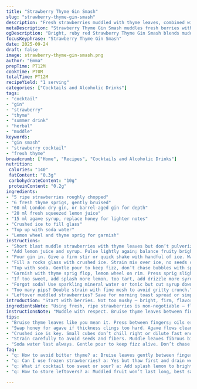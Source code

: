 ```yaml
---
title: "Strawberry Thyme Gin Smash"
slug: "strawberry-thyme-gin-smash"
description: "Fresh strawberries muddled with thyme leaves, combined with London dry gin, a splash of lemon juice, and a touch of honey syrup. Chilled and topped with crushed ice and soda water for a lively, herbaceous cocktail that’s bright and refreshing. Volume and texture hit right; thyme pulls earthy depth, contrasting sweet berries. An optional twist swaps honey for agave, lending a lighter sweetness. Shake or stir depends on energy. Visually vibrant; ruby red with flecks of green. Approachable yet complex."
metaDescription: "Strawberry Thyme Gin Smash muddles fresh berries with bruised thyme gently. Gin, lemon, agave syrup blend chill with crushed ice and soda for bright herbaceous sips."
ogDescription: "Bright, ruby red Strawberry Thyme Gin Smash blends muddled fruit, bruised thyme, gin, lemon, and agave. Crushed ice, soda bring fresh fizz and herbal depth."
focusKeyphrase: "Strawberry Thyme Gin Smash"
date: 2025-09-24
draft: false
image: strawberry-thyme-gin-smash.png
author: "Emma"
prepTime: PT12M
cookTime: PT0M
totalTime: PT12M
recipeYield: "1 serving"
categories: ["Cocktails and Alcoholic Drinks"]
tags:
- "cocktail"
- "gin"
- "strawberry"
- "thyme"
- "summer drink"
- "herbal"
- "muddle"
keywords:
- "gin smash"
- "strawberry cocktail"
- "fresh thyme"
breadcrumb: ["Home", "Recipes", "Cocktails and Alcoholic Drinks"]
nutrition: 
 calories: "140"
 fatContent: "0.3g"
 carbohydrateContent: "10g"
 proteinContent: "0.2g"
ingredients:
- "5 ripe strawberries roughly chopped"
- "6 fresh thyme sprigs, gently bruised"
- "60 ml London dry gin, or barrel-aged gin for depth"
- "20 ml fresh squeezed lemon juice"
- "15 ml agave syrup, replace honey for lighter notes"
- "Crushed ice to fill glass"
- "Top up with soda water"
- "Lemon wheel and thyme sprig for garnish"
instructions:
- "Short blast muddle strawberries with thyme leaves but don’t pulverize — bruise, release aroma only."
- "Add lemon juice and syrup. Pulse lightly again; balance fruity brightness and herb."
- "Pour gin in. Give a firm stir or quick shake with handful of ice. Watch opacity turn cloudy, this means chill plus dilution marrying flavors."
- "Fill a rocks glass with crushed ice. Strain mix over ice, no seeds or big bits."
- "Top with soda. Gentle pour to keep fizz, don’t chase bubbles with spoon. Visual: fizz rising, tiny bubbles skitter."
- "Garnish with thyme sprig flop, lemon wheel on rim. Press sprig slightly to release more scent as you sip."
- "If too sweet, add splash more lemon, too tart, add drizzle more syrup. Balance is personal and mutable—taste, adjust mid-pour often."
- "Forgot soda? Use sparkling mineral water or tonic but cut syrup down; tonic’s bitterness competes differently."
- "Too many pips? Double strain with fine mesh to avoid gritty crunch."
- "Leftover muddled strawberries? Save for morning toast spread or simple syrup base."
introduction: "Start with berries. Not too mushy — bright, firm, flavorful; jammy means overripe, inevitable if you wait too long. Thyme, fresh, crushed under fingertips, releases oils pungent and earthy but delicate. Gin varies — I prefer London dry, herbal and clean, but tried aged for woody notes, richer mouthfeel. Balance acidity with lemon juice but watch your squeeze. Too sour ruins balance; sweetness matter — honey too heavy sometimes, agave lighter, cleaner. Ice is key, crushed for texture and dilution control. Soda water lifts, bubbles crackle on lip, awaken palate. Play with ratios, listen to smell, watch colors, feel temperatures on glass. Silence broken only by muddle clinks, fizz pop. Drinks live, breathe, change with each sip."
ingredientsNote: "Using fresh, ripe strawberries is non-negotiable — flavor tanks without good fruit. Seasonality helps but out of season, frozen berries thawed and lightly drained can substitute; muddle gently to avoid pulpy mess. Thyme, real fresh sprigs; dried loses magic. Bruising releases essential oils, don’t just drop them whole. Gin selection shapes backbone — London dry sharpens freshness; barrel-aged drapes oaky warmth but can overpower softer fruit notes. Lemon juice fresh squeezed only; bottled stuff kills aromatic lift and adds bitterness. Sweetener varies: honey brings thickness but clings; agave dissolves cleaner and lets herbal notes sing. Ice should be crushed or small cubes to modulate dilution fast and give texture contrast. Soda water — plain, unflavored, avoid too mineral if possible. Garnishes do more than look good — crush sprig before placement to boost aroma intensity. Keep everything chilled but not freezing cold to preserve aromatics and maintain mouthfeel."
instructionsNote: "Muddle with respect. Bruise thyme leaves between fingers before adding to strawberries; avoiding pulverizing avoids bitterness and cloudiness. Short pulses, listen to fruit breaking, stop before turning into puree. Add lemon juice and sweetener; pulsate gently to blend without mashing seeds. Gin follows so dilution and aromatics marry well during chilling action. Stir or shake? Stirring if you want clarity; shaking integrates better but risks cloudiness. Both work — personal preference. Use crushed ice for slushy texture and faster dilution while sipping. Strain mix over ice carefully; seeds and fibrous bits annoy and look unrefined. Soda water is last — pour slowly for fizz, no ruining carbonation by mixing aggressively. Garnish is functional. Pressing thyme lets oils pop into air right before serving. Adjust sweetness or acidity after tasting final constructed drink; no strict ratios here, you become the alchemist. Cleaning tips: if muddler sticks, rinse immediately, dried fruit sugars glue fast. No muddler? Use back of wooden spoon carefully. Performance tip — pre-chill glassware, keeps cocktail colder longer without over-dilution."
tips:
- "Bruise thyme leaves like you mean it. Press between fingers; oils erupt subtle and earthy. Don’t pulverize or get bitterness. Short bursts muddling strawberries; stop before puree. Seeds snap under pressure too much ruin texture. Start low, listen for clinks and release aroma."
- "Swap honey for agave if thickness clings too hard. Agave flows cleaner, lighter sweetness lifts herbal notes more clearly. Don’t overpour lemon juice or balance snaps sour. Lemon squeezed fresh only; bottled kills aroma, adds off bitterness. Adjust sweetness mid-pour check taste often!"
- "Crushed ice is key. Small cubes don’t chill right or dilute fast enough. Ice texture guides slow melt, maintains texture contrast. Fill glass fully with crushed ice so dilution keeps pace during sipping. Watch opacity turn cloudy after stir or shake; means flavors marrying, chill settling."
- "Strain carefully to avoid seeds and fibers. Muddle leaves fibrous bits prone to gritty crunch that ruins sip. Double strain for smooth, especially if strawberry seeds trouble you. If pips slip by, fine mesh works wonders. Save leftover muddled fruit for syrup base or toast spreads; no waste here."
- "Soda water last always. Gentle pour to keep fizz alive. Don’t chase bubbles with spoon or splash rough; fizz rising with tiny bubbles crackles softly on lip. If no soda, mineral sparkling or tonic works but cut syrup down for bitterness balance. Garnish pressed thyme sprig to pop aroma just before drinking."
faq:
- "q: How to avoid bitter thyme? a: Bruise leaves gently between fingers. Don’t pulverize. Bitterness comes fast if over-muddled. Short pulses work best. Fresh sprigs, not dried. Timing matters, smell test as you go."
- "q: Can I use frozen strawberries? a: Yes but thaw first and drain well. Frozen adds extra water, dilutes flavor. Muddle gently since thawed berries can be mushy fast. Adjust syrup level since flavor weakens a bit. Texture changes so no heavy smashing."
- "q: What if cocktail too sweet or sour? a: Add splash lemon to brighten or drizzle more agave syrup if flat. Balance depends on taste, no hard rules. Adjust mid-pour after tasting. Small tweaks matter more than follows strict measure. Personalize often."
- "q: How to store leftovers? a: Muddled fruit won’t last long, best same day use. Keep refrigerated sealed jar max 24 hours. Syrup base from leftovers stores better, can freeze even. Avoid long sit or muddled mix turns bitter and soggy fast."

---
```

